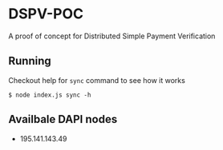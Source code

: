# DSPV-POC

A proof of concept for Distributed Simple Payment Verification

## Running

Checkout help for `sync` command to see how it works

```
$ node index.js sync -h
```

## Availbale DAPI nodes

 * 195.141.143.49
